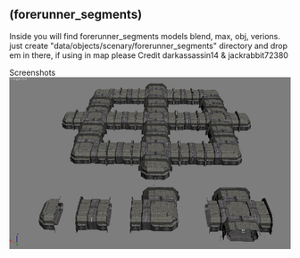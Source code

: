 ## (forerunner_segments)
 Inside you will find forerunner_segments models blend, max, obj, verions.
just create "data/objects/scenary/forerunner_segments" directory and drop em in there,
if using in map please Credit darkassassin14 & jackrabbit72380

Screenshots
![Screenshot](https://github.com/jackrabbit72380/ho4kmmm/blob/master/forerunner_segments_preview.png)
